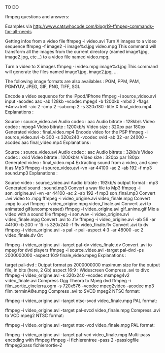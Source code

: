 TO DO

ffmpeg questions and answers:


Examples via http://www.catswhocode.com/blog/19-ffmpeg-commands-for-all-needs


Getting infos from a video file
ffmpeg -i video.avi
Turn X images to a video sequence
ffmpeg -f image2 -i image%d.jpg video.mpg
This command will transform all the images from the current directory (named image1.jpg, image2.jpg, etc…) to a video file named video.mpg.

Turn a video to X images
ffmpeg -i video.mpg image%d.jpg
This command will generate the files named image1.jpg, image2.jpg, …

The following image formats are also availables : PGM, PPM, PAM, PGMYUV, JPEG, GIF, PNG, TIFF, SGI.

Encode a video sequence for the iPpod/iPhone
ffmpeg -i source_video.avi input -acodec aac -ab 128kb -vcodec mpeg4 -b 1200kb -mbd 2 -flags +4mv+trell -aic 2 -cmp 2 -subcmp 2 -s 320x180 -title X final_video.mp4
Explanations :

Source : source_video.avi
Audio codec : aac
Audio bitrate : 128kb/s
Video codec : mpeg4
Video bitrate : 1200kb/s
Video size : 320px par 180px
Generated video : final_video.mp4
Encode video for the PSP
ffmpeg -i source_video.avi -b 300 -s 320x240 -vcodec xvid -ab 32 -ar 24000 -acodec aac final_video.mp4
Explanations :

Source : source_video.avi
Audio codec : aac
Audio bitrate : 32kb/s
Video codec : xvid
Video bitrate : 1200kb/s
Video size : 320px par 180px
Generated video : final_video.mp4
Extracting sound from a video, and save it as Mp3
ffmpeg -i source_video.avi -vn -ar 44100 -ac 2 -ab 192 -f mp3 sound.mp3
Explanations :

Source video : source_video.avi
Audio bitrate : 192kb/s
output format : mp3
Generated sound : sound.mp3
Convert a wav file to Mp3
ffmpeg -i son_origine.avi -vn -ar 44100 -ac 2 -ab 192 -f mp3 son_final.mp3
Convert .avi video to .mpg
ffmpeg -i video_origine.avi video_finale.mpg
Convert .mpg to .avi
ffmpeg -i video_origine.mpg video_finale.avi
Convert .avi to animated gif(uncompressed)
ffmpeg -i video_origine.avi gif_anime.gif
Mix a video with a sound file
ffmpeg -i son.wav -i video_origine.avi video_finale.mpg
Convert .avi to .flv
ffmpeg -i video_origine.avi -ab 56 -ar 44100 -b 200 -r 15 -s 320x240 -f flv video_finale.flv
Convert .avi to dv
ffmpeg -i video_origine.avi -s pal -r pal -aspect 4:3 -ar 48000 -ac 2 video_finale.dv
Or:

ffmpeg -i video_origine.avi -target pal-dv video_finale.dv
Convert .avi to mpeg for dvd players
ffmpeg -i source_video.avi -target pal-dvd -ps 2000000000 -aspect 16:9 finale_video.mpeg
Explanations :

target pal-dvd : Output format
ps 2000000000 maximum size for the output file, in bits (here, 2 Gb)
aspect 16:9 : Widescreen
Compress .avi to divx
ffmpeg -i video_origine.avi -s 320x240 -vcodec msmpeg4v2 video_finale.avi
Compress Ogg Theora to Mpeg dvd
ffmpeg -i film_sortie_cinelerra.ogm -s 720x576 -vcodec mpeg2video -acodec mp3 film_terminÃ©e.mpg
Compress .avi to SVCD mpeg2
NTSC format:

ffmpeg -i video_origine.avi -target ntsc-svcd video_finale.mpg
PAL format:

ffmpeg -i video_origine.avi -target pal-svcd video_finale.mpg
Compress .avi to VCD mpeg2
NTSC format:

ffmpeg -i video_origine.avi -target ntsc-vcd video_finale.mpg
PAL format:

ffmpeg -i video_origine.avi -target pal-vcd video_finale.mpg
Multi-pass encoding with ffmpeg
ffmpeg -i fichierentree -pass 2 -passlogfile ffmpeg2pass fichiersortie-2